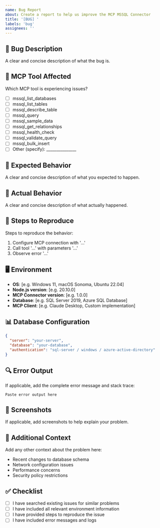 ```yaml
---
name: Bug Report
about: Create a report to help us improve the MCP MSSQL Connector
title: '[BUG] '
labels: 'bug'
assignees: ''
---
```


## 🐛 Bug Description
A clear and concise description of what the bug is.

## 🔧 MCP Tool Affected
Which MCP tool is experiencing issues?
- [ ] mssql_list_databases
- [ ] mssql_list_tables
- [ ] mssql_describe_table
- [ ] mssql_query
- [ ] mssql_sample_data
- [ ] mssql_get_relationships
- [ ] mssql_health_check
- [ ] mssql_validate_query
- [ ] mssql_bulk_insert
- [ ] Other (specify): _______________

## 🎯 Expected Behavior
A clear and concise description of what you expected to happen.

## 🚫 Actual Behavior
A clear and concise description of what actually happened.

## 📝 Steps to Reproduce
Steps to reproduce the behavior:
1. Configure MCP connection with '...'
2. Call tool '...' with parameters '...'
3. Observe error '...'

## 🖥️ Environment
- **OS**: [e.g. Windows 11, macOS Sonoma, Ubuntu 22.04]
- **Node.js version**: [e.g. 20.10.0]
- **MCP Connector version**: [e.g. 1.0.0]
- **Database**: [e.g. SQL Server 2019, Azure SQL Database]
- **MCP Client**: [e.g. Claude Desktop, Custom implementation]

## 📊 Database Configuration
```json
{
  "server": "your-server",
  "database": "your-database",
  "authentication": "sql-server / windows / azure-active-directory"
}
```

## 🔍 Error Output
If applicable, add the complete error message and stack trace:
```
Paste error output here
```

## 📸 Screenshots
If applicable, add screenshots to help explain your problem.

## 🔗 Additional Context
Add any other context about the problem here:
- Recent changes to database schema
- Network configuration issues  
- Performance concerns
- Security policy restrictions

## ✅ Checklist
- [ ] I have searched existing issues for similar problems
- [ ] I have included all relevant environment information
- [ ] I have provided steps to reproduce the issue
- [ ] I have included error messages and logs